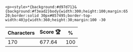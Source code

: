 `<p><style>*{background:#d97d71}&{background:#f3ead2}body{width:300;height:100;margin:65 20;border:solid 30px#857495;border-top-width:40}p{width:360;height:30;margin:100 -30`

| Characters | Score 🏆 | %   |
| ---------- | -------- | --- |
| 170        | 677.64   | 100 |
